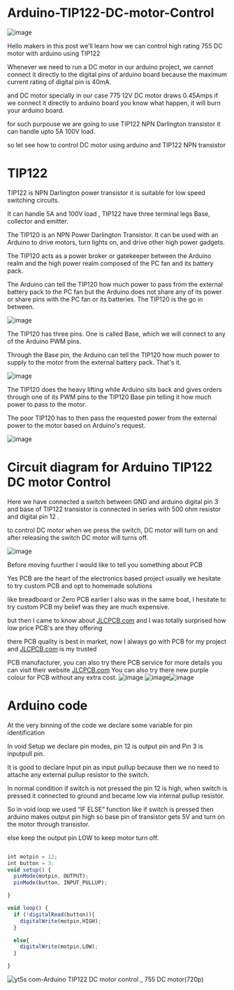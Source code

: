 # Arduino-TIP122-DC-motor-Control

![image](https://user-images.githubusercontent.com/19898602/134295418-ebad0456-ec30-4504-b1cf-6a5d994225fd.png)


Hello makers in this post we’ll learn how we can control high rating 755 DC motor with arduino using TIP122

Whenever we need to run a DC motor in our arduino project,
we cannot connect it directly to the digital pins of arduino board because the maximum current rating of digital pin is 40mA.

and DC motor specially in our case 775 12V DC motor draws 0.45Amps if we connect it directly to arduino board you know what happen, it will burn your arduino board.

for such purpouse we are going to use TIP122 NPN Darlington transistor it can handle upto 5A 100V load.

so let see how to control DC motor using arduino and TIP122 NPN transistor

# TIP122

TIP122 is NPN Darlington power transistor it is suitable for low speed switching circuits.

It can handle 5A and 100V load , TIP122 have three terminal legs Base, collector and emitter.

The TIP120 is an NPN Power Darlington Transistor. It can be used with an Arduino to drive motors, turn lights on, and drive other high power gadgets.

The TIP120 acts as a power broker or gatekeeper between the Arduino realm and the high power realm composed of the PC fan and its battery pack. 

The Arduino can tell the TIP120 how much power to pass from the external battery pack to the PC fan but the Arduino does not share any of its power or share pins with the PC fan or its batteries. The TIP120 is the go in between.

![image](https://user-images.githubusercontent.com/19898602/134296324-f52261de-0d7b-40cc-bba5-ea02cb911bc9.png)


The TIP120 has three pins. One is called Base, which we will connect to any of the Arduino PWM pins. 

Through the Base pin, the Arduino can tell the TIP120 how much power to supply to the motor from the external battery pack. That's it. 

![image](https://user-images.githubusercontent.com/19898602/134296374-88f4e963-07fd-46a6-a7c1-e7ef77175631.png)


The TIP120 does the heavy lifting while Arduino sits back and gives orders through one of its PWM pins to the TIP120 Base pin telling it how much power to pass to the motor. 

The poor TIP120 has to then pass the requested power from the external power to the motor based on Arduino's request.

![image](https://user-images.githubusercontent.com/19898602/134295498-5c58162d-28cc-4572-98f3-ab5a566728e8.png)


# Circuit diagram for Arduino TIP122 DC motor Control

Here we have connected a switch between GND and arduino digital pin 3 and base of TIP122 transistor is connected in series with 500 ohm resistor and digital pin 12 .

to control DC motor when we press the switch, DC motor will turn on and after releasing the switch DC motor will turns off.


![image](https://user-images.githubusercontent.com/19898602/134295539-2547451a-63d2-4f64-a72f-6c3fcba65da1.png)

Before moving fuurther I would like to tell you something about PCB

Yes PCB are the heart of the electronics based project usually we hesitate to try custom PCB and opt to homemade solutions

like breadboard or Zero PCB earlier I also was in the same boat, I hesitate to try custom PCB my belief was they are much expensive.

but then I came to know about [JLCPCB.com](https://jlcpcb.com/IAT) and I was totally surprised how low price PCB's are they offering 

there PCB quality is best in market, now I always go with PCB for my project and [JLCPCB.com](https://jlcpcb.com/IAT) is my trusted 

PCB manufacturer, you can also try there PCB service for more details you can visit their website [JLCPCB.com](https://jlcpcb.com/IAT)
You can also try there new purple colour for PCB without any extra cost.
![image](https://user-images.githubusercontent.com/19898602/134336832-cb9953e9-02a6-4ff7-9d27-2caad10fe7c7.png)
![image](https://user-images.githubusercontent.com/19898602/130722577-c30b7b43-ea89-4847-9c6b-058f9fabeda3.png)![image](https://user-images.githubusercontent.com/19898602/130722585-b5268db1-5f17-428f-ba60-b823140f2a70.png)


# Arduino code

At the very binning of the code we declare some variable for pin identification

In void Setup we declare pin modes, pin 12 is output pin and Pin 3 is inputpull pin.

It is good to declare Input pin as input pullup because then we no need to attache any external pullup resistor to the switch.

In normal condition if switch is not pressed the pin 12 is high, when switch is pressed it connected to ground and became low via internal pullup resistor.

So in void loop we used “IF ELSE” function like if switch is pressed then arduino makes output pin high so base pin of transistor gets 5V and turn on the motor through transistor.

else keep the output pin LOW to keep motor turn off.


```javascript

int motpin = 12;
int button = 3;
void setup() {
  pinMode(motpin, OUTPUT);
  pinMode(button, INPUT_PULLUP); 

}

void loop() {
  if (!digitalRead(button)){
    digitalWrite(motpin,HIGH);
  }

  else{
    digitalWrite(motpin,LOW);
  }

}

```

![yt5s com-Arduino   TIP122 DC motor control _ 755 DC motor(720p)](https://user-images.githubusercontent.com/19898602/134296934-87696a0f-75ce-4577-b459-097ca7faee72.gif)

